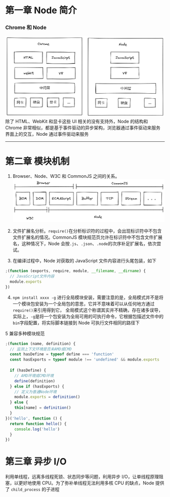# 第一章 Node 简介

### Chrome 和 Node

![chrome&node](../images/chrome%26node.png)
除了 HTML、WebKit 和显卡这些 UI 相关的没有支持外，Node 的结构和 Chrome 非常相似，都是基于事件驱动的异步架构，浏览器通过事件驱动来服务界面上的交互，Node 通过事件驱动来服务

---

# 第二章 模块机制

1. Browser、Node、W3C 和 CommonJS 之间的关系。![](../images/关系.png)

2. 文件扩展名分析。`require()`在分析标识符的过程中，会出现标识符中不包含文件扩展名的情况。CommonJS 模块规范页允许在标识符中不包含文件扩展名，这种情况下，Node 会按`.js`、`.json`、`.node`的次序补足扩展名，依次尝试。

3. 在编译过程中，Node 对获取的 JavaScript 文件内容进行头尾包装，如下

```js
;(function (exports, require, module, __filename, __dirname) {
  // JavaScript文件内容
  module.exports
})
```

4. `npm install xxxx -g` 进行全局模块安装，需要注意的是，全局模式并不是将一个模块包安装为一个全局包的意思，它并不意味着可以从任何地方通过`require()`来引用得到它，
   全局模式这个称谓其实并不精确，存在诸多误导，实际上，`-g`是将一个包安装为全局可用的可执行命令，它根据包描述文件中的`bin`字段配置，将实际脚本链接到 Node 可执行文件相同的路径下

5 兼容多种模块规范

```js
;(function (name, definition) {
  // 监测上下文环境是否未AMD或CMD
  const hasDefine = typeof define === 'function'
  const hasExports = typeof module !== 'undefined' && module.exports

  if (hasDefine) {
    // AMD环境或CMD环境
    define(definition)
  } else if (hasExports) {
    // 定义为普通Node环境
    module.exports = definition()
  } else {
    this[name] = definition()
  }
})('hello', function () {
  return function hello() {
    console.log('hello')
  }
})
```

# 第三章 异步 I/O

利用单线程，远离多线程死锁、状态同步等问题，利用异步 I/O，让单线程原理阻塞，以更好地使用 CPU。为了弥补单线程无法利用多核 CPU 的缺点，Node 提供了 `child_process` 的子进程
